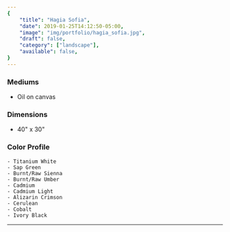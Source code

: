 ```yaml
---
{
    "title": "Hagia Sofia",
    "date": 2019-01-25T14:12:50-05:00,
    "image": "img/portfolio/hagia_sofia.jpg",
    "draft": false,
    "category": ["landscape"],
    "available": false,
}
---
```


### Mediums
- Oil on canvas

### Dimensions
- 40" x 30"

### Color Profile
    - Titanium White
	- Sap Green
	- Burnt/Raw Sienna
	- Burnt/Raw Umber
	- Cadmium
	- Cadmium Light
	- Alizarin Crimson
	- Cerulean 
	- Cobalt 
	- Ivory Black


---